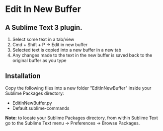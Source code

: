 Edit In New Buffer
================== 
A Sublime Text 3 plugin.
-------------------------

1) Select some text in a tab/view
2) Cmd + Shift + P -> Edit in new buffer
3) Selected text is copied into a new buffer in a new tab
4) Any changes made to the text in the new buffer is saved back to the original buffer as you type


Installation
------------

Copy the following files into a new folder "EditInNewBuffer" inside your Sublime Packages directory:
- EditInNewBuffer.py
- Default.sublime-commands

**Note:** to locate your Sublime Packages directory, from within Sublime Text go to the Sublime Text menu -> Preferences -> Browse Packages.

